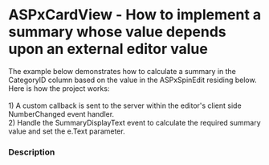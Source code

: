 # ASPxCardView - How to implement a summary whose value depends upon an external editor value


The example below demonstrates how to calculate a summary in the CategoryID column based on the value in the ASPxSpinEdit residing below. Here is how the project works:<br><br>1) A custom callback is sent to the server within the editor's client side NumberChanged event handler.<br>2) Handle the SummaryDisplayText event to calculate the required summary value and set the e.Text parameter.


<h3>Description</h3>

&nbsp;

<br/>



